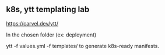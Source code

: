 ## k8s, ytt templating lab

https://carvel.dev/ytt/

In the chosen folder (ex: deployment)

ytt -f values.yml -f templates/ to generate k8s-ready manifests.
